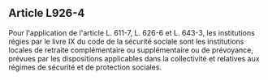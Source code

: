Article L926-4
----
Pour l'application de l'article L. 611-7, L. 626-6 et L. 643-3, les institutions
régies par le livre IX du code de la sécurité sociale sont les institutions
locales de retraite complémentaire ou supplémentaire ou de prévoyance, prévues
par les dispositions applicables dans la collectivité et relatives aux régimes
de sécurité et de protection sociales.
